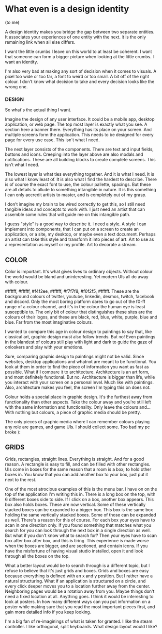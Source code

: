 # What even is a design identity

(to me)

A design identity makes you bridge the gap between two separate entities. It associates your experiences of one entity with the next. It is the only remaining link when all else differs. 

I want the little crumbs I leave on this world to at least be coherent. I want that someone can form a bigger picture when looking at the little crumbs. I want an identity.

I'm also very bad at making any sort of decision when it comes to visuals. A pixel too wide or too far, a font to weird or too small. A bit off of the right colour. I don't know what decision to take and every decision looks like the wrong one.

### DESIGN

So what's the actual thing I want. 

Imagine the design of any user interface. It could be a mobile app, desktop application, or web page. The top most layer is exactly what you see. A section here a banner there. Everything has its place on your screen. And multiple screens form the application. This needs to be designed for every page for every use case. This isn't what I need.

The next layer consists of the components. There are text and input fields, buttons and icons. Creeping into the layer above are also modals and notifications. These are all building blocks to create complete screens. This isn't what I need.

The lowest layer is what ties everything together. And it is what I need. It is also what I know least of. It is also what I find the hardest to describe. There is of course the exact font to use, the colour pallette, spacings. But these are all details to allude to something intangible in nature. It is this something I can only accredit artists to master, and is completely out of my grasp.

I don't imagine my brain to be wired correctly to get this, so I still need tangible ideas and concepts to work with. I just need an artist that can assemble some rules that will guide me on this intangible path.

I guess "style" is a good way to describe it. I need a style. A style I can implement into components, that I can put on a screen to create an application, or a site, my desktop, or maybe even a text document. Perhaps an artist can take this style and transform it into pieces of art. Art to use as a representation as myself or my profile. Art to decorate a stream.

## COLOR

Color is important. It's what gives lives to ordinary objects. Without colour the world would be bland and uninteresting. Yet modern UIs all do away with colour.

#ffffff, #ffffff, #f4f2ee, #ffffff, #f7f7f8, #f0f2f5, #ffffff. These are the background colours of twitter, youtube, linkedin, desmos, twitch, facebook and discord. Only the most boring platform dares to go out of the f0-ff range of a colour channel, and it's in the colour the human eye is least susceptible to. The only bit of colour that distinguishes these sites are the colours of their logos, and these are black, red, blue, white, purple, blue and blue. Far from the most imaginative colours. 

I wanted to compare this age in colour design to paintings to say that, like classical art, graphic design must also follow trends. But no! Even paintings in the blandest of colours still play with light and dark to guide the gaze of onlookers and play with your emotions.

Sure, comparing graphic design to paintings might not be valid. Since websites, desktop applications and whatnot are meant to be functional. You look at them in order to find the piece of information you want as fast as possible. What if I compare it to architecture. Architecture is an art form, and most definitely functional. But no. Architecture is bigger than life, while you interact with your screen on a personal level. Much like with paintings. Also, architecture makes you feel, the screen I'm typing this on does not.

Colour holds a special place in graphic design. It's the furthest away from functionality than other aspects. Take the colour away and you're still left with the same information and functionality. Only leave the colours and... With nothing but colours, a piece of graphic media should be pretty.

The only pieces of graphic media where I can remember colours playing any role are games, and game UIs. I should collect some. Too bad my pc broke ):

## GRIDS

Grids, rectangles, straight lines. Everything is straight. And for a good reason. A rectangle is easy to fill, and can be filled with other rectangles. UIs come in boxes for the same reason that a room is a box; to hold other boxes in. You know that you can add another box to your box, just put it next to the rest.

One of the most atrocious examples of this is the menu bar. I have on on the top of the application I'm writing this in. There is a long box on the top, with 6 different boxes side to side. If I click on a box, another box appears. This box also holds boxes. These are now vertical. Some of these vertically stacked boxes can be expanded to a bigger box. This box is the same box holding the same vertically stacked boxes. Some of those can be expanded as well. There's a reason for this of course. For each box your eyes have to scan in one direction only. If you found something that matches what you search for you can look through the next box in a single direction as well. But what if you don't know what to search for? Then your eyes have to scan box after box after box, and this is tiring. This experience is made worse when the boxes are bigger, and are sectioned, and contain icons. If you have the misfortune of having visual studio installed, open it and look through all the boxes on the top.

What a better layout would be to search through is a different topic, but I refuse to believe that it's just grids and boxes. Grids and boxes are easy because everything is defined with an x and y position. But I rather have a natural structuring. What if an application is structured on a circle, and every click deeper moves you to a location further away from the center. Neighboring pages would be a rotation away from you. Maybe things don't need a fixed location at all. Anything goes. I think it would be interesting to look at posters. In how many different ways can you put information on a poster while making sure that you read the most important pieces first, and gain more detailed info if you keep looking. 

I'm a big fan of re-imaginings of what is taken for granted. I like the steam controller. I like orthogonal, split keyboards. What design layout would I like?
